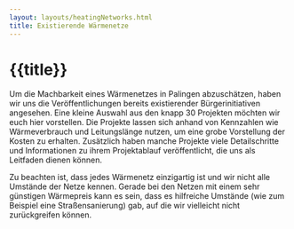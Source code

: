 ```yaml
---
layout: layouts/heatingNetworks.html
title: Existierende Wärmenetze 
---
```


# {{title}}

Um die Machbarkeit eines Wärmenetzes in Palingen abzuschätzen, haben wir uns die Veröffentlichungen bereits existierender Bürgerinitiativen angesehen. Eine kleine Auswahl aus den knapp 30 Projekten möchten wir euch hier vorstellen.
Die Projekte lassen sich anhand von Kennzahlen wie Wärmeverbrauch und Leitungslänge nutzen, um eine grobe Vorstellung der Kosten zu erhalten. Zusätzlich haben manche Projekte viele Detailschritte und Informationen zu ihrem Projektablauf veröffentlicht, die uns als Leitfaden dienen können.

Zu beachten ist, dass jedes Wärmenetz einzigartig ist und wir nicht alle Umstände der Netze kennen. Gerade bei den Netzen mit einem sehr günstigen Wärmepreis kann es sein, dass es hilfreiche Umstände (wie zum Beispiel eine Straßensanierung) gab, auf die wir vielleicht nicht zurückgreifen können.


 